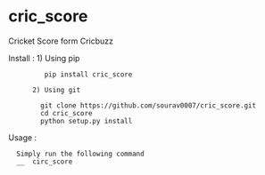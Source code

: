 # cric_score
Cricket Score form Cricbuzz



Install : 1) Using pip

             pip install cric_score
             
          2) Using git
          
            git clone https://github.com/sourav0007/cric_score.git
            cd cric_score
            python setup.py install
            
            
            
            
Usage :
      
      Simply run the following command 
      __  circ_score
